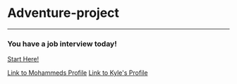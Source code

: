 # Adventure-project

---

### You have a job interview today!

[Start Here!](alarm.md)

[Link to Mohammeds Profile](https://github.com/mohammedr8880)
[Link to Kyle's Profile](https://github.com/Kyled4889)